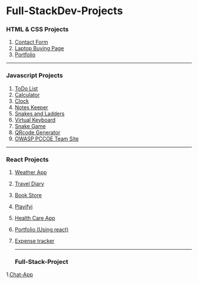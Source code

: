 # Full-StackDev-Projects

<h3>HTML & CSS Projects</h3>

1. [Contact Form](./Html-CSS/Contact-form)
2. [Laptop Buying Page](./Html-CSS/Laptop-buying%20site)
3. [Portfolio](https://intruder-sec.github.io/deep.github.io/)

<hr>

<h3>Javascript Projects</h3>

1. [ToDo List](./JavaScript-Projects/To-Do-List)
2. [Calculator](./JavaScript-Projects/Calculator/)
3. [Clock](./JavaScript-Projects/Clock/)
4. [Notes Keeper](./JavaScript-Projects/Notes%20Keeper/)
5. [Snakes and Ladders](./JavaScript-Projects/Snake-Ladder/)
6. [Virtual Keyboard](./JavaScript-Projects/Virtual_keyboard/)
7. [Snake Game](./JavaScript-Projects/Snake_Game/)
8. [QRcode Generator](./JavaScript-Projects/QrCode/)
9. [OWASP PCCOE Team Site](https://owasp-pccoe.web.app/)

<hr>

<h3>React Projects</h3>

1. [Weather App](https://intruder-sec.github.io/Weather-App-React/)
2. [Travel Diary](https://travel-diary-intruder.netlify.app/)
3. [Book Store](https://thebookmark.netlify.app/)
4. [Playifyi](https://playifyi.netlify.app/)
5. [Health Care App](https://healthcare-service.netlify.app/)
6. [Portfolio (Using react)](https://intruder-security.systems/)
7. [Expense tracker](https://phoeinix.netlify.app/)

   <hr>

   <h3>Full-Stack-Project</h3>
1.[Chat-App](https://chatapp.netflify.app)

